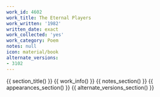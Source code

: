```yaml
---
work_id: 4602
work_title: The Eternal Players
work_written: '1982'
written_date: exact
work_collected: 'yes'
work_category: Poem
notes: null
icon: material/book
alternate_versions:
- 3102
---
```


{{ section_title() }}
{{ work_info() }}
{{ notes_section() }}
{{ appearances_section() }}
{{ alternate_versions_section() }}